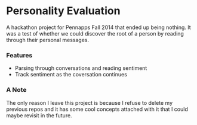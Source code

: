 # Personality Evaluation
A hackathon project for Pennapps Fall 2014 that ended up being nothing. It was a test of whether we could discover the root of a person by reading through their personal messages. 

### Features
* Parsing through conversations and reading sentiment
* Track sentiment as the coversation continues

### A Note
The only reason I leave this project is because I refuse to delete my previous repos and it has some cool concepts attached with it that I could maybe revisit in the future.
